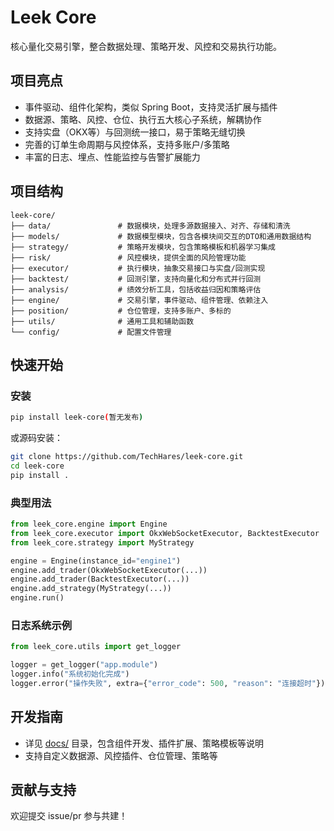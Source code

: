 # Leek Core

核心量化交易引擎，整合数据处理、策略开发、风控和交易执行功能。

## 项目亮点
- 事件驱动、组件化架构，类似 Spring Boot，支持灵活扩展与插件
- 数据源、策略、风控、仓位、执行五大核心子系统，解耦协作
- 支持实盘（OKX等）与回测统一接口，易于策略无缝切换
- 完善的订单生命周期与风控体系，支持多账户/多策略
- 丰富的日志、埋点、性能监控与告警扩展能力

## 项目结构

```
leek-core/
├── data/               # 数据模块，处理多源数据接入、对齐、存储和清洗
├── models/             # 数据模型模块，包含各模块间交互的DTO和通用数据结构
├── strategy/           # 策略开发模块，包含策略模板和机器学习集成
├── risk/               # 风控模块，提供全面的风险管理功能
├── executor/           # 执行模块，抽象交易接口与实盘/回测实现
├── backtest/           # 回测引擎，支持向量化和分布式并行回测
├── analysis/           # 绩效分析工具，包括收益归因和策略评估
├── engine/             # 交易引擎，事件驱动、组件管理、依赖注入
├── position/           # 仓位管理，支持多账户、多标的
├── utils/              # 通用工具和辅助函数
└── config/             # 配置文件管理
```

## 快速开始

### 安装
```bash
pip install leek-core(暂无发布)
```
或源码安装：
```bash
git clone https://github.com/TechHares/leek-core.git
cd leek-core
pip install .
```

### 典型用法

```python
from leek_core.engine import Engine
from leek_core.executor import OkxWebSocketExecutor, BacktestExecutor
from leek_core.strategy import MyStrategy

engine = Engine(instance_id="engine1")
engine.add_trader(OkxWebSocketExecutor(...))
engine.add_trader(BacktestExecutor(...))
engine.add_strategy(MyStrategy(...))
engine.run()
```

### 日志系统示例

```python
from leek_core.utils import get_logger

logger = get_logger("app.module")
logger.info("系统初始化完成")
logger.error("操作失败", extra={"error_code": 500, "reason": "连接超时"})
```

## 开发指南
- 详见 [docs/](docs/) 目录，包含组件开发、插件扩展、策略模板等说明
- 支持自定义数据源、风控插件、仓位管理、策略等

## 贡献与支持
欢迎提交 issue/pr 参与共建！